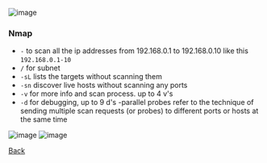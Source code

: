 ![image](https://github.com/user-attachments/assets/9d2fb1c0-1ef0-4883-a819-df225ae87e97)


### Nmap
- `-` to scan all the ip addresses from 192.168.0.1 to 192.168.0.10 like this `192.168.0.1-10`
- `/` for subnet
- `-sL` lists the targets without scanning them
- `-sn` discover live hosts without scanning any ports
- `-v` for more info and scan process. up to 4 v's
- `-d` for debugging, up to 9 d's
-parallel probes refer to the technique of sending multiple scan requests (or probes) to different ports or hosts at the same time

![image](https://github.com/user-attachments/assets/4a6c9dbf-ba69-4c37-9ce5-acd8f26b3437)
![image](https://github.com/user-attachments/assets/39d6ea45-b984-4f76-a7c7-1b34e3cc3718)

[Back](../README.md)
